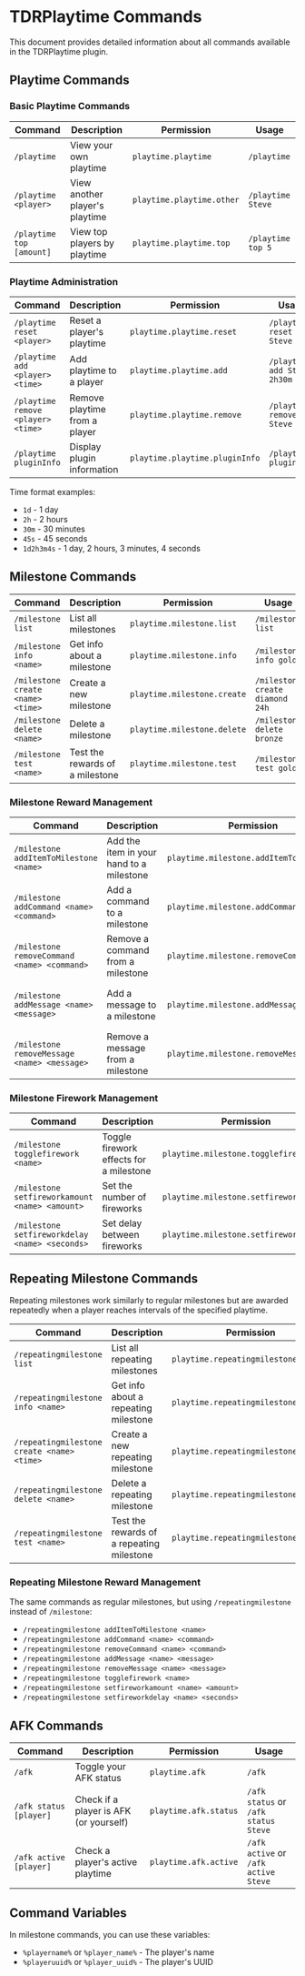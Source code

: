 # TDRPlaytime Commands

This document provides detailed information about all commands available in the TDRPlaytime plugin.

## Playtime Commands

### Basic Playtime Commands
| Command | Description | Permission | Usage |
|---------|-------------|------------|-------|
| `/playtime` | View your own playtime | `playtime.playtime` | `/playtime` |
| `/playtime <player>` | View another player's playtime | `playtime.playtime.other` | `/playtime Steve` |
| `/playtime top [amount]` | View top players by playtime | `playtime.playtime.top` | `/playtime top 5` |

### Playtime Administration
| Command | Description | Permission | Usage |
|---------|-------------|------------|-------|
| `/playtime reset <player>` | Reset a player's playtime | `playtime.playtime.reset` | `/playtime reset Steve` |
| `/playtime add <player> <time>` | Add playtime to a player | `playtime.playtime.add` | `/playtime add Steve 2h30m` |
| `/playtime remove <player> <time>` | Remove playtime from a player | `playtime.playtime.remove` | `/playtime remove Steve 1h` |
| `/playtime pluginInfo` | Display plugin information | `playtime.playtime.pluginInfo` | `/playtime pluginInfo` |

Time format examples:
- `1d` - 1 day
- `2h` - 2 hours
- `30m` - 30 minutes
- `45s` - 45 seconds
- `1d2h3m4s` - 1 day, 2 hours, 3 minutes, 4 seconds

## Milestone Commands

| Command | Description | Permission | Usage |
|---------|-------------|------------|-------|
| `/milestone list` | List all milestones | `playtime.milestone.list` | `/milestone list` |
| `/milestone info <name>` | Get info about a milestone | `playtime.milestone.info` | `/milestone info gold` |
| `/milestone create <name> <time>` | Create a new milestone | `playtime.milestone.create` | `/milestone create diamond 24h` |
| `/milestone delete <name>` | Delete a milestone | `playtime.milestone.delete` | `/milestone delete bronze` |
| `/milestone test <name>` | Test the rewards of a milestone | `playtime.milestone.test` | `/milestone test gold` |

### Milestone Reward Management
| Command | Description | Permission | Usage |
|---------|-------------|------------|-------|
| `/milestone addItemToMilestone <name>` | Add the item in your hand to a milestone | `playtime.milestone.addItemToMilestone` | `/milestone addItemToMilestone gold` |
| `/milestone addCommand <name> <command>` | Add a command to a milestone | `playtime.milestone.addCommand` | `/milestone addCommand gold give %playername% diamond 1` |
| `/milestone removeCommand <name> <command>` | Remove a command from a milestone | `playtime.milestone.removeCommand` | `/milestone removeCommand gold give %playername% diamond 1` |
| `/milestone addMessage <name> <message>` | Add a message to a milestone | `playtime.milestone.addMessage` | `/milestone addMessage gold &6Congratulations on reaching gold status!` |
| `/milestone removeMessage <name> <message>` | Remove a message from a milestone | `playtime.milestone.removeMessage` | `/milestone removeMessage gold &6Congratulations on reaching gold status!` |

### Milestone Firework Management
| Command | Description | Permission | Usage |
|---------|-------------|------------|-------|
| `/milestone togglefirework <name>` | Toggle firework effects for a milestone | `playtime.milestone.togglefirework` | `/milestone togglefirework gold` |
| `/milestone setfireworkamount <name> <amount>` | Set the number of fireworks | `playtime.milestone.setfireworkamount` | `/milestone setfireworkamount gold 5` |
| `/milestone setfireworkdelay <name> <seconds>` | Set delay between fireworks | `playtime.milestone.setfireworkdelay` | `/milestone setfireworkdelay gold 1` |

## Repeating Milestone Commands

Repeating milestones work similarly to regular milestones but are awarded repeatedly when a player reaches intervals of the specified playtime.

| Command | Description | Permission | Usage |
|---------|-------------|------------|-------|
| `/repeatingmilestone list` | List all repeating milestones | `playtime.repeatingmilestone.list` | `/repeatingmilestone list` |
| `/repeatingmilestone info <name>` | Get info about a repeating milestone | `playtime.repeatingmilestone.info` | `/repeatingmilestone info hourly` |
| `/repeatingmilestone create <name> <time>` | Create a new repeating milestone | `playtime.repeatingmilestone.create` | `/repeatingmilestone create hourly 1h` |
| `/repeatingmilestone delete <name>` | Delete a repeating milestone | `playtime.repeatingmilestone.delete` | `/repeatingmilestone delete daily` |
| `/repeatingmilestone test <name>` | Test the rewards of a repeating milestone | `playtime.repeatingmilestone.test` | `/repeatingmilestone test hourly` |

### Repeating Milestone Reward Management
The same commands as regular milestones, but using `/repeatingmilestone` instead of `/milestone`:

- `/repeatingmilestone addItemToMilestone <name>`
- `/repeatingmilestone addCommand <name> <command>`
- `/repeatingmilestone removeCommand <name> <command>`
- `/repeatingmilestone addMessage <name> <message>`
- `/repeatingmilestone removeMessage <name> <message>`
- `/repeatingmilestone togglefirework <name>`
- `/repeatingmilestone setfireworkamount <name> <amount>`
- `/repeatingmilestone setfireworkdelay <name> <seconds>`

## AFK Commands

| Command | Description | Permission | Usage |
|---------|-------------|------------|-------|
| `/afk` | Toggle your AFK status | `playtime.afk` | `/afk` |
| `/afk status [player]` | Check if a player is AFK (or yourself) | `playtime.afk.status` | `/afk status` or `/afk status Steve` |
| `/afk active [player]` | Check a player's active playtime | `playtime.afk.active` | `/afk active` or `/afk active Steve` |

## Command Variables

In milestone commands, you can use these variables:
- `%playername%` or `%player_name%` - The player's name
- `%playeruuid%` or `%player_uuid%` - The player's UUID
